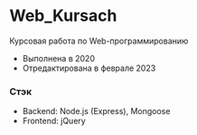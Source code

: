# Web_Kursach

Курсовая работа по Web-программированию

-   Выполнена в 2020
-   Отредактирована в феврале 2023

<!-- TODO: скриншоты -->

### Стэк

-   Backend: Node.js (Express), Mongoose
-   Frontend: jQuery
